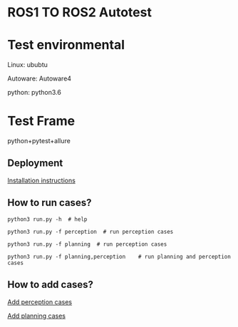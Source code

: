 # ROS1 TO ROS2 Autotest

# Test environmental
Linux: ububtu

Autoware: Autoware4

python: python3.6


# Test Frame
python+pytest+allure

## Deployment
[Installation instructions](docs/install.md)

## How to run cases?

```buildoutcfg
python3 run.py -h  # help

python3 run.py -f perception  # run perception cases

python3 run.py -f planning  # run perception cases

python3 run.py -f planning,perception    # run planning and perception cases
```

## How to add cases?

[Add perception cases](docs/add_perception_cases.md)

[Add planning cases](docs/add_planning_cases.md)

